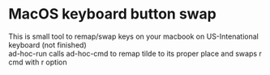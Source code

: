 # MacOS keyboard button swap

This is small tool to remap/swap keys on your macbook on US-Intenational keyboard (not finished)  
ad-hoc-run calls ad-hoc-cmd to remap tilde to its proper place and swaps r cmd with r option 
